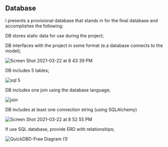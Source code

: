 ## Database
I presents a provisional database that stands in for the final database and accomplishes the following:

DB stores static data for use during the project;

DB interfaces with the project in some format (e.a database connects to the model);

![Screen Shot 2021-03-22 at 8 43 39 PM](https://user-images.githubusercontent.com/71739110/111992379-4ec35200-8b50-11eb-9cf0-eb0f014f9967.png)

DB includes 5 tables;

![sql 5 ](https://user-images.githubusercontent.com/71739110/111904373-b199e800-8a81-11eb-8297-f5fb6e8683db.png)

DB includes one join using the database language;

![join](https://user-images.githubusercontent.com/71739110/111904501-456bb400-8a82-11eb-8351-b6d2752c66c3.png)

DB includes at least one connection string (using SQLAlchemy)

![Screen Shot 2021-03-22 at 8 52 55 PM](https://user-images.githubusercontent.com/71739110/111992815-d3ae6b80-8b50-11eb-81a2-331bc06370c7.png)


If use SQL database, provide ERD with relationships;

![QuickDBD-Free Diagram (1)](https://user-images.githubusercontent.com/71739110/111904946-3d147880-8a84-11eb-915c-628f2291ffd5.png)

